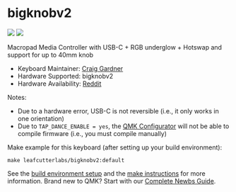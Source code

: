 # bigknobv2

![](https://i.imgur.com/8ZBC23k.jpg)
![](https://i.imgur.com/I0IOA76.jpg)

Macropad Media Controller with USB-C + RGB underglow + Hotswap and support for up to 40mm knob

* Keyboard Maintainer: [Craig Gardner](https://github.com/leafcutterlabs)
* Hardware Supported: bigknobv2
* Hardware Availability: [Reddit](https://www.reddit.com/r/mechmarket/comments/gp8y3y/uscahbigknobv2_prototype_usbc_qmk_4_key_hotswap/)

Notes:

* Due to a hardware error, USB-C is not reversible (i.e., it only works in one orientation)
* Due to `TAP_DANCE_ENABLE = yes`, the [QMK Configurator](https://config.qmk.fm/) will not be able to compile firmware (i.e., you must compile manually)

Make example for this keyboard (after setting up your build environment):

    make leafcutterlabs/bigknobv2:default 

See the [build environment setup](https://docs.qmk.fm/#/getting_started_build_tools) and the [make instructions](https://docs.qmk.fm/#/getting_started_make_guide) for more information. Brand new to QMK? Start with our [Complete Newbs Guide](https://docs.qmk.fm/#/newbs).
